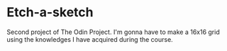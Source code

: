 # Etch-a-sketch

Second project of The Odin Project. I'm gonna have to make a 16x16 grid using the knowledges I have acquired during the course.